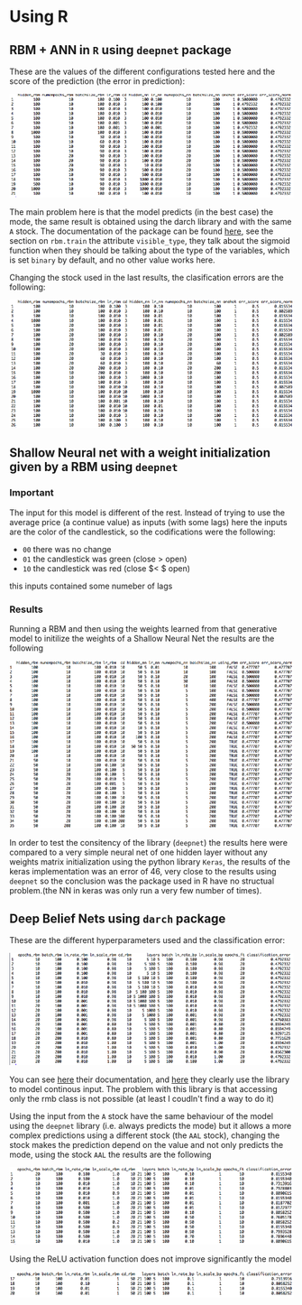 # Using R

## RBM + ANN in `R` using `deepnet` package

These are the values of the different configurations tested here and the score of the prediction (the error in prediction):

![configs][configs]

The main problem here is that the model predicts (in the best case) the mode, the same result is obtained using the darch library and with the same `A` stock. The documentation of the package can be found [here](https://cran.r-project.org/web/packages/deepnet/deepnet.pdf), see the section on `rbm.train` the attribute `visible_type`, they talk about the sigmoid function when they should be talking about the type of the variables, which is set `binary` by default, and no other value works here.

Changing the stock used in the last results, the clasification errors are the following:

![deepnet and AAL stock][deepnet_AAL]

## Shallow Neural net with a weight initialization given by a RBM using `deepnet`

### Important
The input for this model is different of the rest. Instead of trying to use the average price (a continue value) as inputs (with some lags) here the inputs are the color of the candlestick, so the codifications were the following:
* `00` there was no change
* `01` the candlestick was green (close $>$ open)
* `10` the candlestick was red (close $< $ open)

this inputs contained some numeber of lags

### Results
Running a RBM and then using the weights learned from that generative model to initilize the weights of a Shallow Neural Net the results are the following

![binary_deepnet][binary_deepnet]

In order to test the consitency of the library (`deepnet`) the results here were compared to a very simple neural net of one hidden layer without any weights matrix initialization using the python library `Keras`, the results of the keras implementation was an error of $46%$, very close to the results using `deepnet` so the conclusion was the package used in R have no structual problem.(the NN in keras was only run a very few number of times).

## Deep Belief Nets using `darch` package

These are the different hyperparameters used and the classification error:

![configs_darch][configs_darch]

You can see [here](https://cran.r-project.org/web/packages/darch/darch.pdf) their documentation, and [here](https://github.com/maddin79/darch/blob/master/examples/example.mnist.R) they clearly use the library to model continous input. The problem with this library is that accessing only the rmb class is not possible (at least I coudln't find a way to do it)

Using the input from the `A` stock have the same behaviour of the model using the `deepnet` library (i.e. always predicts the mode) but it allows a more complex predictions using a different stock (the `AAL` stock), changing the stock makes the prediction depend on the value and not only predicts the mode, using the stock `AAL` the results are the following

![configs using another stock][configs_darch_AAL_1]

Using the ReLU activation function does not improve significantly the model

![using relu][relu]

[configs_darch]: img/2.png "different hyperparameters for dbn using darch library"
[configs]: img/1.png "different configs"
[configs_darch_AAL_1]: img/AAL_4_darch_tanh_pred_compl_20lags.png "Config using AAL stock"
[relu]: img/AAL_darch_relu_pred-comp.png "Using relu activation function for the first layer"
[deepnet_AAL]: img/AAL_3_deepnet_20lags.png "Using a different stock and the package deepnet"
[binary_deepnet]: img/deepnet_rbm_W_init.png "Using rbm as a initialization parameter to a shallow neuralnet"

